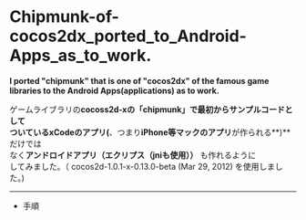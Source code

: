 Chipmunk-of-cocos2dx_ported_to_Android-Apps_as_to_work.
=============================
**I  ported    "chipmunk"   that is one of  "cocos2dx"  of the famous game libraries to the Android Apps(applications) as  to work.**
  
ゲームライブラリの**cocoss2d-xの「chipmunk」**で最初からサンプルコードとして  
ついている**xCodeのアプリ(**、つまり**iPhone等マックのアプリ**が作られる**)** だけでは  
なく**アンドロイドアプリ（エクリプス（jniも使用））** も作れるように   
してみました。（ cocos2d-1.0.1-x-0.13.0-beta (Mar 29, 2012) を使用しました。)


***
* 手順